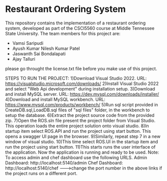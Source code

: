 # Restaurant Ordering System
This repository contains the implementation of a restaurant ordering system, developed as part of the CSCI5560 course at Middle Tennessee State University. The team members for this project are:

- Vamsi Saripudi
- Ayush Kumar Nilesh Kumar Patel
- Jaswanth Sai Bondalapati
- Ajay Talluri

please go throught the license.txt file before you make use of this project.

STEPS TO RUN THE PROJECT:
1)Download Visual Studio 2022.
	URL: https://visualstudio.microsoft.com/downloads/
 2)Install Visual Studio 2022 and select "Web Api development" during installation setup.
 3)Download and install MySQL server. 
 	URL: https://dev.mysql.com/downloads/installer/
4)Download and install MySQL workbench. 
	URL: https://www.mysql.com/products/workbench/
5)Run sql script provided in CreateDB.sql,LoadDB.sql files of "sql files" folder, in the workbench to setup the database.
6)Extract the project source code from the provided zip.
7)Open the ROS.sln file present the project folder from Visual Studio. This operation loads the entire project solution onto visual studio.
8)In startup item select ROS.API and run the project using start button. This opens a swagger UI page in the browser.
9)Similarly, repeat step 7 in a new window of visual studio.
10)This time select ROS.UI in the startup item and run the project using start button.
11)This starts runs the user interface of the application. Now the application is running and ready to be used.
Note: To access admin and chef dashboard use the following URLS.
	Admin Dashboard: http://localhost:5140/admin
 	Chef Dashboard: http://localhost:5140/chef
  	--->change the port number in the above links if the project runs on a different port.

